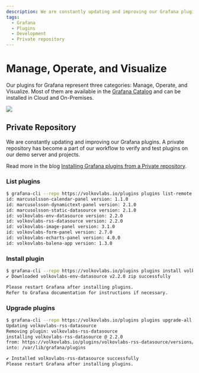 ```yaml
---
description: We are constantly updating and improving our Grafana plugins.
tags:
  - Grafana
  - Plugins
  - Development
  - Private repository
---
```


# Manage, Operate, and Visualize

Our plugins for Grafana represent three categories: Manage, Operate, and Visualize. Most of them are available in the [Grafana Catalog](https://grafana.com/grafana/plugins/) and can be installed in Cloud and On-Premises.

<a href='https://live.volkovlabs.io'><img src="/img/plugins.svg" /></a>

## Private Repository

We are constantly updating and improving our Grafana plugins. A private repository has become a part of our workflow to verify and test plugins on our demo server and projects.

Read more in the blog [Installing Grafana plugins from a Private repository](https://volkovlabs.com/installing-grafana-plugins-from-a-private-repository-805b54a1add3).

### List plugins

```bash
$ grafana-cli --repo https://volkovlabs.io/plugins plugins list-remote
id: marcusolsson-calendar-panel version: 1.1.0
id: marcusolsson-dynamictext-panel version: 2.1.0
id: marcusolsson-static-datasource version: 2.1.0
id: volkovlabs-env-datasource version: 2.2.0
id: volkovlabs-rss-datasource version: 2.2.0
id: volkovlabs-image-panel version: 3.1.0
id: volkovlabs-form-panel version: 2.7.0
id: volkovlabs-echarts-panel version: 4.0.0
id: volkovlabs-balena-app version: 1.3.0
```

### Install plugin

```bash
$ grafana-cli --repo https://volkovlabs.io/plugins plugins install volkovlabs-env-datasource
✔ Downloaded volkovlabs-env-datasource v2.2.0 zip successfully

Please restart Grafana after installing plugins.
Refer to Grafana documentation for instructions if necessary.
```

### Upgrade plugins

```bash
$ grafana-cli --repo https://volkovlabs.io/plugins plugins upgrade-all
Updating volkovlabs-rss-datasource
Removing plugin: volkovlabs-rss-datasource
installing volkovlabs-rss-datasource @ 2.2.0
from: https://volkovlabs.io/plugins/volkovlabs-rss-datasource/versions/2.2.0/download
into: /var/lib/grafana/plugins

✔ Installed volkovlabs-rss-datasource successfully
Please restart Grafana after installing plugins.
```

